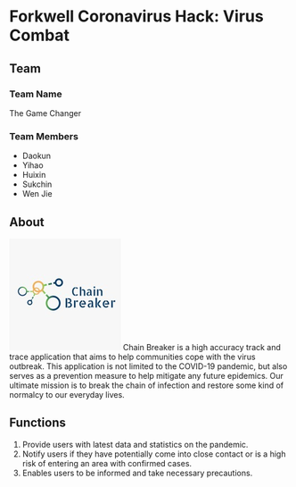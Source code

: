 
# Forkwell Coronavirus Hack: Virus Combat

## Team
### Team Name
The Game Changer
### Team Members
 - Daokun
 - Yihao
 - Huixin
 - Sukchin
 - Wen Jie

## About
![](readme-resources/chainbreaker-logo.jpg?raw=true)
Chain Breaker is a high accuracy track and trace application that aims to help communities cope with the virus outbreak. This application is not limited to the COVID-19 pandemic, but also serves as a prevention measure to help mitigate any future epidemics.
Our ultimate mission is to break the chain of infection and restore some kind of normalcy to our everyday lives.

## Functions
 1. Provide users with latest data and statistics on the pandemic.
 2. Notify users if they have potentially come into close contact or is a high risk of entering an area with confirmed cases.
 3. Enables users to be informed and take necessary precautions.